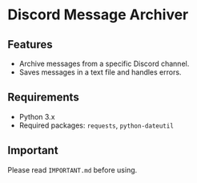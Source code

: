 # Discord Message Archiver

## Features
- Archive messages from a specific Discord channel.
- Saves messages in a text file and handles errors.

## Requirements
- Python 3.x
- Required packages: `requests`, `python-dateutil`

## Important
Please read `IMPORTANT.md` before using.
